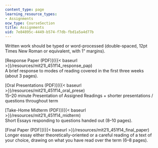 ```yaml
---
content_type: page
learning_resource_types:
- Assignments
ocw_type: CourseSection
title: Assignments
uid: 7e84895c-4449-b574-f7db-fbd1a5a4d77b
---
```


Written work should be typed or word-processed (double-spaced, 12pt Times New Roman or equivalent, with 1" margins).

[Response Paper (PDF)]({{< baseurl >}}/resources/mit21l_451f14_response_pap)  
A brief response to modes of reading covered in the first three weeks (about 3 pages).

[Oral Presentations (PDF)]({{< baseurl >}}/resources/mit21l_451f14_oral_prese)  
15–20 minute Presentation of Assigned Readings + shorter presentations / questions throughout term

[Take-Home Midterm (PDF)]({{< baseurl >}}/resources/mit21l_451f14_midterm)  
Short Essays responding to questions handed out (8–10 pages).

[Final Paper (PDF)]({{< baseurl >}}/resources/mit21l_451f14_final_paper)  
Longer essay either theoretically-oriented or a careful reading of a text of your choice, drawing on what you have read over the term (6–8 pages).